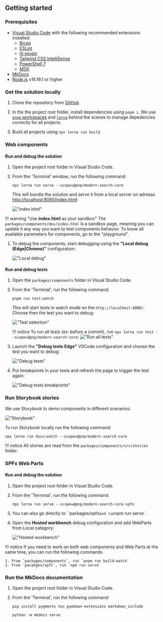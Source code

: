 ## Getting started

### Prerequisites

- [Visual Studio Code](https://code.visualstudio.com/) with the following recommended extensions installed:
    - [Bicep](https://marketplace.visualstudio.com/items?itemName=ms-azuretools.vscode-bicep)
    - [ESLint](https://marketplace.visualstudio.com/items?itemName=dbaeumer.vscode-eslint)
    - [lit-plugin](https://marketplace.visualstudio.com/items?itemName=runem.lit-plugin)
    - [Tailwind CSS IntelliSense](https://marketplace.visualstudio.com/items?itemName=bradlc.vscode-tailwindcss)
    - [PowerShell 7](https://marketplace.visualstudio.com/items?itemName=ms-vscode.PowerShell)
    - [MDX](https://marketplace.visualstudio.com/items?itemName=unifiedjs.vscode-mdx)
- [MkDocs](https://www.mkdocs.org/user-guide/installation/)
- [Node.js]() v16.19.1 or higher

### Get the solution locally

1. Clone the repository from [GitHub](https://github.com/microsoft-search/pnp-modern-search-core-components)

1. In the the project root folder, install dependencies using `pnpm i`. We use [`pnpm` workspaces](https://pnpm.io/workspaces) and [`lerna`](https://lerna.js.org/) behind the scenes to manage depedencies correctly for all projects.
1. Build all projects using `npx lerna run build`

### Web components

#### Run and debug the solution

1. Open the project root folder in Visual Studio Code.
1. From the _'Terminal'_ window, run the following command:

    `npx lerna run serve --scope=@pnp/modern-search-core`

    This will bundle the solution and serve it from a local server on adresss [http://localhost:8080/index.html](http://localhost:8080/index.html):

    !["index.html"](../assets/localhost_index.png)

!!! warning "Use **index.html** as your sandbox"
    The `packages/components/dev/index.html` is a sandbox page, meaning you can update it any way you want to test components behavior. To know all available parameters for components, go to the "playground".

1. To debug the components, start debugging using the **"Local debug (Edge|Chrome)"** configuration:

    !["Local debug"](../assets/local_debug.png)

#### Run and debug tests

1. Open the `packages/components` folder in Visual Studio Code.
1. From the 'Terminal', run the following command:

    `pnpm run test:watch`

    This will start tests in watch mode on the `http://localhost:8000/`. Choose then the test you want to debug:

    !["Test selection"](../assets/test_selection.png)

    !!! notice
        To run all tests (ex: before a commit), run `npx lerna run test --scope=@pnp/modern-search-core`:
        !["Run all tests"](../assets/run_all_tests.png)

1. Launch the **"Debug tests Edge"** VSCode configuration and choose the test you want to debug:

    !["Debug tests"](../assets/debug_tests.png)

1. Put breakpoints in your tests and refresh the page to trigger the test again:

    !["Debug tests breakpoints"](../assets/debug_tests_breakpoints.png)

### Run Storybook stories 

We use Storybook to demo components in different scenarios:

!["Storybook"](../assets/storybook.png)

To run Storybook locally run the following command:

`npx lerna run docs:watch --scope=@pnp/modern-search-core`   

!!! notice
    All stories are read from the `packages/components/src/stories` folder.

### SPFx Web Parts

#### Run and debug the solution

1. Open the project root folder in Visual Studio Code.
1. From the 'Terminal', run the following command:

    `npx lerna run serve --scope=@pnp/modern-search-core-spfx`

1. You can also go directly to ``packages/spfx` and run `npm run serve`.
1. Open the **Hosted workbench** debug configuration and add WebParts from Local category:

    !["Hosted workbench"](../assets/hosted_workbench.png)


!!! notice
    If you need to work on both web components and Web Parts at the same time, you can run the following commands
    
    1. From `packages/components`, run `pnpm run build:watch` 
    1. From `pacakges/spfx`, run `npm run serve`

### Run the MkDocs documentation

1. Open the project root folder in Visual Studio Code.
1. From the 'Terminal', run the following command:

    `pip install pygments toc pymdown-extensions markdown_include`

    `python -m mkdocs serve`
